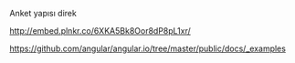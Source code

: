 Anket yapısı direk

http://embed.plnkr.co/6XKA5Bk8Oor8dP8pL1xr/

https://github.com/angular/angular.io/tree/master/public/docs/_examples
